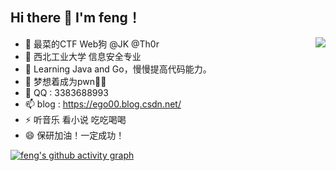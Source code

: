 ## Hi there 👋 I'm feng！
<a href="https://github.com/anuraghazra/github-readme-stats">
  <img align="right" src="https://github-readme-stats.vercel.app/api?username=bfengj&hide=&show_icons=true&theme=radical" />
</a>


- 🔭 最菜的CTF Web狗 @JK @Th0r
- 🌱 西北工业大学 信息安全专业
- 👯 Learning Java and Go，慢慢提高代码能力。
- 🤔 梦想着成为pwn👴👴
- 💬 QQ : 3383688993
- 📫 blog : https://ego00.blog.csdn.net/
- ⚡ 听音乐 看小说 吃吃喝喝
- 😄 保研加油！一定成功！









[![feng's github activity graph](https://activity-graph.herokuapp.com/graph?username=bfengj&theme=dracula)](https://github.com/ashutosh00710/github-readme-activity-graph)

